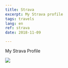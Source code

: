 ```yaml
---
title: Strava
excerpt: My Strava profile
tags: travels
lang: en
ref: strava
date: 2018-11-09

---
```


My Strava Profile

<a href="https://veloviewer.com/athlete/19182905/"><img src="https://veloviewer.com/SigImage/124e572/1/5/M/p/abcdefghij.png"></a>

